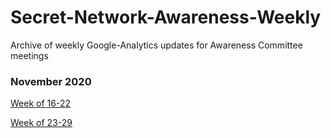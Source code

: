 # Secret-Network-Awareness-Weekly
Archive of weekly Google-Analytics updates for Awareness Committee meetings

### November 2020
[Week of 16-22](https://docs.google.com/presentation/d/1yy38QKeSLLQiW1Q8c9vNwQtK3GzXvJFp9xfsTvAfGgg/edit?usp=sharing)

[Week of 23-29](https://docs.google.com/presentation/d/1v9Ut1zSIIoMZrNPzlVICGHsvDATZNhQwdYVYhWoZDkk/edit?usp=sharing)

